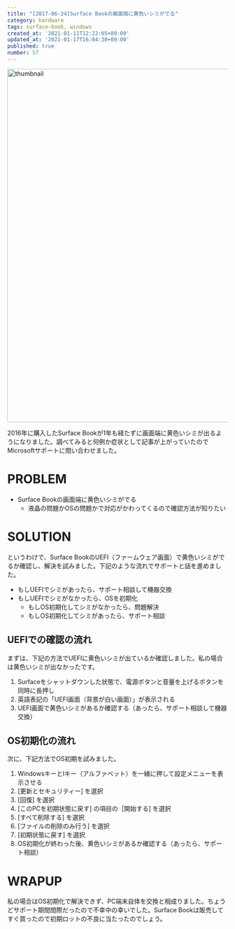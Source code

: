 ```yaml
---
title: "[2017-06-24]Surface Bookの画面端に黄色いシミがでる"
category: hardware
tags: surface-book, windows
created_at: '2021-01-11T12:22:05+09:00'
updated_at: '2021-01-17T16:04:30+09:00'
published: true
number: 57
---
```


<img width="808" alt="thumbnail" src="https://img.esa.io/uploads/production/attachments/16651/2021/01/11/97367/29e52245-a548-4a3e-936e-f6f44d9a3648.png">

2016年に購入したSurface Bookが1年も経たずに画面端に黄色いシミが出るようになりました。調べてみると何例か症状として記事が上がっていたのでMicrosoftサポートに問い合わせました。

# PROBLEM
- Surface Bookの画面端に黄色いシミがでる
    - 液晶の問題かOSの問題かで対応がかわってくるので確認方法が知りたい

# SOLUTION
というわけで、Surface BookのUEFI（ファームウェア画面）で黄色いシミがでるか確認し、解決を試みました。下記のような流れでサポートと話を進めました。

- もしUEFIでシミがあったら、サポート相談して機器交換
- もしUEFIでシミがなかったら、OSを初期化
    - もしOS初期化してシミがなかったら、問題解決
    - もしOS初期化してシミがあったら、サポート相談

## UEFIでの確認の流れ
まずは、下記の方法でUEFIに黄色いシミが出ているか確認しました。私の場合は黄色いシミが出なかったです。

1. Surfaceをシャットダウンした状態で、電源ボタンと音量を上げるボタンを同時に長押し
2. 英語表記の「UEFI画面（背景が白い画面）」が表示される
3. UEFI画面で黄色いシミがあるか確認する（あったら、サポート相談して機器交換）

## OS初期化の流れ
次に、下記方法でOS初期を試みました。

1. WindowsキーとIキー（アルファベット）を一緒に押して設定メニューを表示させる
2. [更新とセキュリティー] を選択
3. [回復] を選択
4. [このPCを初期状態に戻す] の項目の［開始する] を選択
5. [すべて削除する] を選択
6. [ファイルの削除のみ行う] を選択
7. [初期状態に戻す] を選択
8. OS初期化が終わった後、黄色いシミがあるか確認する（あったら、サポート相談）

# WRAPUP
私の場合はOS初期化で解決できず、PC端末自体を交換と相成りました。ちょうどサポート期間間際だったので不幸中の幸いでした。Surface Bookは販売してすぐ買ったので初期ロットの不良に当たったのでしょう。
